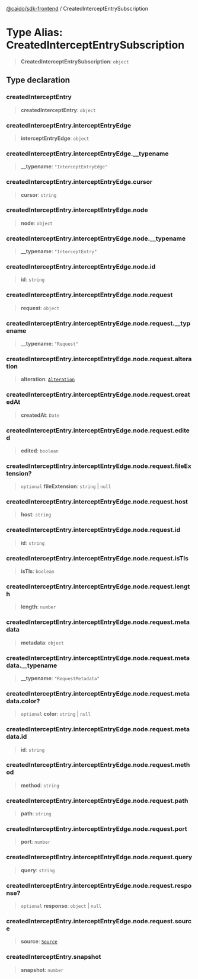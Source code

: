 [@caido/sdk-frontend](../index.md) / CreatedInterceptEntrySubscription

# Type Alias: CreatedInterceptEntrySubscription

> **CreatedInterceptEntrySubscription**: `object`

## Type declaration

### createdInterceptEntry

> **createdInterceptEntry**: `object`

### createdInterceptEntry.interceptEntryEdge

> **interceptEntryEdge**: `object`

### createdInterceptEntry.interceptEntryEdge.\_\_typename

> **\_\_typename**: `"InterceptEntryEdge"`

### createdInterceptEntry.interceptEntryEdge.cursor

> **cursor**: `string`

### createdInterceptEntry.interceptEntryEdge.node

> **node**: `object`

### createdInterceptEntry.interceptEntryEdge.node.\_\_typename

> **\_\_typename**: `"InterceptEntry"`

### createdInterceptEntry.interceptEntryEdge.node.id

> **id**: `string`

### createdInterceptEntry.interceptEntryEdge.node.request

> **request**: `object`

### createdInterceptEntry.interceptEntryEdge.node.request.\_\_typename

> **\_\_typename**: `"Request"`

### createdInterceptEntry.interceptEntryEdge.node.request.alteration

> **alteration**: [`Alteration`](Alteration.md)

### createdInterceptEntry.interceptEntryEdge.node.request.createdAt

> **createdAt**: `Date`

### createdInterceptEntry.interceptEntryEdge.node.request.edited

> **edited**: `boolean`

### createdInterceptEntry.interceptEntryEdge.node.request.fileExtension?

> `optional` **fileExtension**: `string` \| `null`

### createdInterceptEntry.interceptEntryEdge.node.request.host

> **host**: `string`

### createdInterceptEntry.interceptEntryEdge.node.request.id

> **id**: `string`

### createdInterceptEntry.interceptEntryEdge.node.request.isTls

> **isTls**: `boolean`

### createdInterceptEntry.interceptEntryEdge.node.request.length

> **length**: `number`

### createdInterceptEntry.interceptEntryEdge.node.request.metadata

> **metadata**: `object`

### createdInterceptEntry.interceptEntryEdge.node.request.metadata.\_\_typename

> **\_\_typename**: `"RequestMetadata"`

### createdInterceptEntry.interceptEntryEdge.node.request.metadata.color?

> `optional` **color**: `string` \| `null`

### createdInterceptEntry.interceptEntryEdge.node.request.metadata.id

> **id**: `string`

### createdInterceptEntry.interceptEntryEdge.node.request.method

> **method**: `string`

### createdInterceptEntry.interceptEntryEdge.node.request.path

> **path**: `string`

### createdInterceptEntry.interceptEntryEdge.node.request.port

> **port**: `number`

### createdInterceptEntry.interceptEntryEdge.node.request.query

> **query**: `string`

### createdInterceptEntry.interceptEntryEdge.node.request.response?

> `optional` **response**: `object` \| `null`

### createdInterceptEntry.interceptEntryEdge.node.request.source

> **source**: [`Source`](Source.md)

### createdInterceptEntry.snapshot

> **snapshot**: `number`
